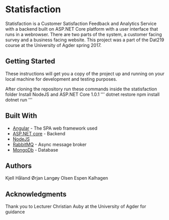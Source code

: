 # Statisfaction
Statisfaction is a Customer Satisfaction Feedback and Analytics Service with a backend built on ASP.NET Core platform with a user interface that runs in a webrowser.
There are two parts of the system, a customer facing survey and a business facing website.
This project was a part of the Dat219 course at the University of Agder spring 2017.

## Getting Started

These instructions will get you a copy of the project up and running on your local machine for development and testing purposes.


After cloning the repository run these commands inside the statisfaction folder
Install NodeJS and ASP.NET Core 1.0.1
'''
dotnet restore
npm install
dotnet run
'''


## Built With

* [Angular](https://angular.io/) - The SPA web framework used
* [ASP.NET core](https://www.microsoft.com/net/learn/get-started/windows) - Backend
* [NodeJS](https://nodejs.org/en/download//) 
* [RabbitMQ](https://www.rabbitmq.com/) - Async message broker
* [MongoDb](https://www.mongodb.com/) - Database


## Authors

Kjell Håland
Ørjan Langøy Olsen
Espen Kalhagen

## Acknowledgments

Thank you to Lecturer Christian Auby at the University of Agder for guidance
